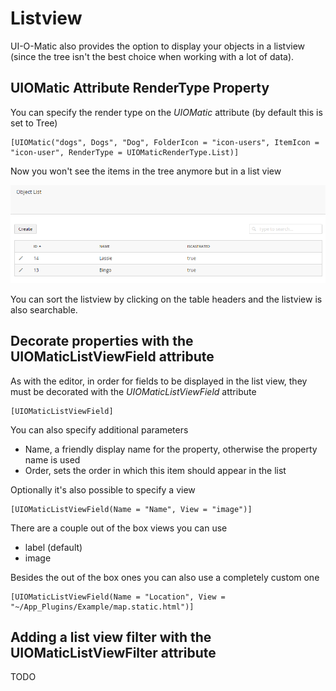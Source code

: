 # Listview #

UI-O-Matic also provides the option to display your objects in a listview (since the tree isn't the best choice when working with a lot of data).

## UIOMatic Attribute RenderType Property ##

You can specify the render type on the *UIOMatic* attribute (by default this is set to Tree)

    [UIOMatic("dogs", Dogs", "Dog", FolderIcon = "icon-users", ItemIcon = "icon-user", RenderType = UIOMaticRenderType.List)]

Now you won't see the items in the tree anymore but in a list view

![](img/listview.png)

You can sort the listview by clicking on the table headers and the listview is also searchable.

## Decorate properties with the UIOMaticListViewField attribute ##
As with the editor, in order for fields to be displayed in the list view, they must be decorated with the *UIOMaticListViewField* attribute

	[UIOMaticListViewField]

You can also specify additional parameters

- Name, a friendly display name for the property, otherwise the property name is used
- Order, sets the order in which this item should appear in the list

Optionally it's also possible to specify a view

	[UIOMaticListViewField(Name = "Name", View = "image")]

There are a couple out of the box views you can use

- label (default)
- image

Besides the out of the box ones you can also use a completely custom one 

 	[UIOMaticListViewField(Name = "Location", View = "~/App_Plugins/Example/map.static.html")]

## Adding a list view filter with the UIOMaticListViewFilter attribute ##

TODO